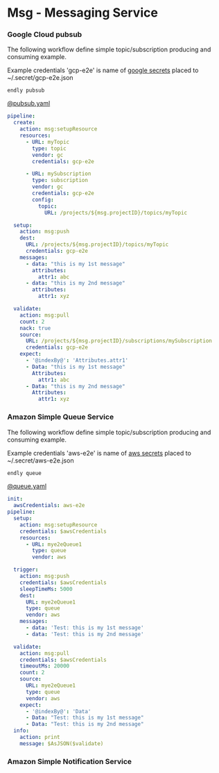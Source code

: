 # Msg - Messaging Service



### Google Cloud pubsub

The following workflow define simple topic/subscription producing and consuming example.

Example credentials 'gcp-e2e' is name of [google secrets](./../../doc/secrets) placed to  ~/.secret/gcp-e2e.json


```endly pubsub```


[@pubsub.yaml](usage/gcp/pubsub.yaml)
```yaml
pipeline:
  create:
    action: msg:setupResource
    resources:
      - URL: myTopic
        type: topic
        vendor: gc
        credentials: gcp-e2e

      - URL: mySubscription
        type: subscription
        vendor: gc
        credentials: gcp-e2e
        config:
          topic:
            URL: /projects/${msg.projectID}/topics/myTopic

  setup:
    action: msg:push
    dest:
      URL: /projects/${msg.projectID}/topics/myTopic
      credentials: gcp-e2e
    messages:
      - data: "this is my 1st message"
        attributes:
          attr1: abc
      - data: "this is my 2nd message"
        attributes:
          attr1: xyz

  validate:
    action: msg:pull
    count: 2
    nack: true
    source:
      URL: /projects/${msg.projectID}/subscriptions/mySubscription
      credentials: gcp-e2e
    expect:
      - '@indexBy@': 'Attributes.attr1'
      - Data: "this is my 1st message"
        Attributes:
          attr1: abc
      - Data: "this is my 2nd message"
        Attributes:
          attr1: xyz
```


### Amazon Simple Queue Service


The following workflow define simple topic/subscription producing and consuming example.

Example credentials 'aws-e2e' is name of [aws secrets](./../../doc/secrets) placed to  ~/.secret/aws-e2e.json


```bash
endly queue
```


[@queue.yaml](usage/aws/queue.yaml)
```yaml
init:
  awsCredentials: aws-e2e
pipeline:
  setup:
    action: msg:setupResource
    credentials: $awsCredentials
    resources:
      - URL: mye2eQueue1
        type: queue
        vendor: aws

  trigger:
    action: msg:push
    credentials: $awsCredentials
    sleepTimeMs: 5000
    dest:
      URL: mye2eQueue1
      type: queue
      vendor: aws
    messages:
      - data: 'Test: this is my 1st message'
      - data: 'Test: this is my 2nd message'

  validate:
    action: msg:pull
    credentials: $awsCredentials
    timeoutMs: 20000
    count: 2
    source:
      URL: mye2eQueue1
      type: queue
      vendor: aws
    expect:
      - '@indexBy@': 'Data'
      - Data: "Test: this is my 1st message"
      - Data: "Test: this is my 2nd message"
  info:
    action: print
    message: $AsJSON($validate)
```


### Amazon Simple Notification Service

